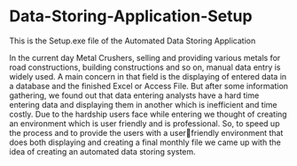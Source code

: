 # Data-Storing-Application-Setup
This is the Setup.exe file of the Automated Data Storing Application

In the current day Metal Crushers, selling and providing various metals for road 
constructions, building constructions and so on, manual data entry is widely used. 
A main concern in that field is the displaying of entered data in a database and the 
finished Excel or Access File. But after some information gathering, we found out 
that data entering analysts have a hard time entering data and displaying them in 
another which is inefficient and time costly. Due to the hardship users face while 
entering we thought of creating an environment which is user friendly and is 
professional. So, to speed up the process and to provide the users with a userfriendly environment that does both displaying and creating a final monthly file we 
came up with the idea of creating an automated data storing system.


